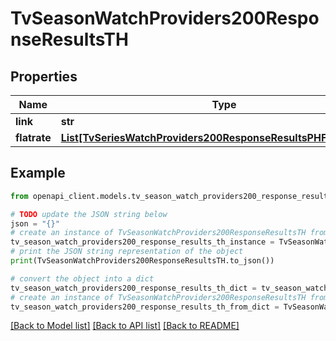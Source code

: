 # TvSeasonWatchProviders200ResponseResultsTH


## Properties

Name | Type | Description | Notes
------------ | ------------- | ------------- | -------------
**link** | **str** |  | [optional] 
**flatrate** | [**List[TvSeriesWatchProviders200ResponseResultsPHFlatrateInner]**](TvSeriesWatchProviders200ResponseResultsPHFlatrateInner.md) |  | [optional] 

## Example

```python
from openapi_client.models.tv_season_watch_providers200_response_results_th import TvSeasonWatchProviders200ResponseResultsTH

# TODO update the JSON string below
json = "{}"
# create an instance of TvSeasonWatchProviders200ResponseResultsTH from a JSON string
tv_season_watch_providers200_response_results_th_instance = TvSeasonWatchProviders200ResponseResultsTH.from_json(json)
# print the JSON string representation of the object
print(TvSeasonWatchProviders200ResponseResultsTH.to_json())

# convert the object into a dict
tv_season_watch_providers200_response_results_th_dict = tv_season_watch_providers200_response_results_th_instance.to_dict()
# create an instance of TvSeasonWatchProviders200ResponseResultsTH from a dict
tv_season_watch_providers200_response_results_th_from_dict = TvSeasonWatchProviders200ResponseResultsTH.from_dict(tv_season_watch_providers200_response_results_th_dict)
```
[[Back to Model list]](../README.md#documentation-for-models) [[Back to API list]](../README.md#documentation-for-api-endpoints) [[Back to README]](../README.md)


